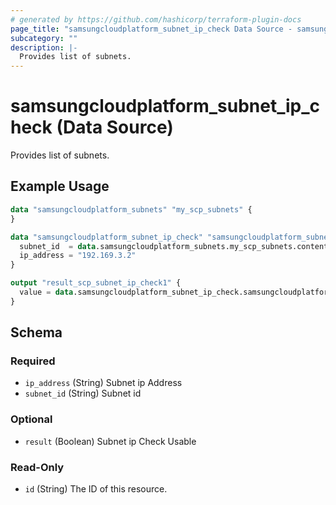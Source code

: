 ```yaml
---
# generated by https://github.com/hashicorp/terraform-plugin-docs
page_title: "samsungcloudplatform_subnet_ip_check Data Source - samsungcloudplatform"
subcategory: ""
description: |-
  Provides list of subnets.
---
```


# samsungcloudplatform_subnet_ip_check (Data Source)

Provides list of subnets.

## Example Usage

```terraform
data "samsungcloudplatform_subnets" "my_scp_subnets" {
}

data "samsungcloudplatform_subnet_ip_check" "samsungcloudplatform_subnet_ip_check1" {
  subnet_id  = data.samsungcloudplatform_subnets.my_scp_subnets.contents[0].subnet_id
  ip_address = "192.169.3.2"
}

output "result_scp_subnet_ip_check1" {
  value = data.samsungcloudplatform_subnet_ip_check.samsungcloudplatform_subnet_ip_check1
}
```

<!-- schema generated by tfplugindocs -->
## Schema

### Required

- `ip_address` (String) Subnet ip Address
- `subnet_id` (String) Subnet id

### Optional

- `result` (Boolean) Subnet ip Check Usable

### Read-Only

- `id` (String) The ID of this resource.


